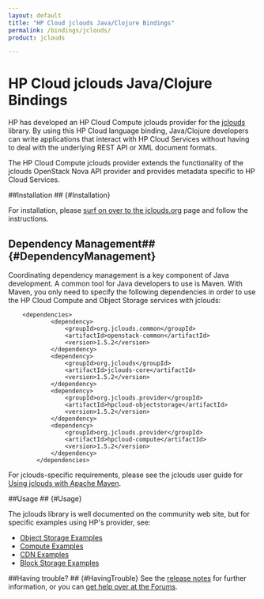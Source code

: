 ```yaml
---
layout: default
title: "HP Cloud jclouds Java/Clojure Bindings"
permalink: /bindings/jclouds/
product: jclouds

---
```

# HP Cloud jclouds Java/Clojure Bindings

HP has developed an HP Cloud Compute jclouds provider for the [jclouds](http://www.jclouds.org) library.  By using this HP Cloud language binding, Java/Clojure developers can write applications that interact with HP Cloud Services without having to deal with the underlying REST API or XML document formats.
<!--add a link to a zip file; jeremy will provide the link, similar to how it is on the -->

The HP Cloud Compute jclouds provider extends the functionality of the jclouds OpenStack Nova API provider and provides metadata specific to HP Cloud Services. 
<!--Please refer to the jclouds documentation on how to access the [BlobStore API](http://www.jclouds.org/documentation/userguide/blobstore-guide) abstraction, as well as gaining access to the provider's API specific context.-->

##Installation ## {#Installation}

For installation, please [surf on over to the jclouds.org](http://www.jclouds.org/documentation/userguide/installation-guide) page and follow the instructions.

<!--Please refer to the official jclouds [Installation Guide](http://www.jclouds.org/documentation/userguide/installation-guide) for information on how to install jclouds.-->

<!--The jclouds [HP Cloud Quick Start Guide](http://www.jclouds.org/documentation/quickstart/hpcloud) provides information on the specific dependencies you will need for your project.-->

## Dependency Management## {#DependencyManagement}

Coordinating dependency management is a key component of Java development.  A common tool for Java developers to use is Maven.  With Maven, you only need to specify the following dependencies in order to use the HP Cloud Compute and Object Storage services with jclouds: 

        <dependencies>
                <dependency>
                    <groupId>org.jclouds.common</groupId>
                    <artifactId>openstack-common</artifactId>
                    <version>1.5.2</version>
                </dependency>
                <dependency>
                    <groupId>org.jclouds</groupId>
                    <artifactId>jclouds-core</artifactId>
                    <version>1.5.2</version>
                </dependency>
                <dependency>
                    <groupId>org.jclouds.provider</groupId>
                    <artifactId>hpcloud-objectstorage</artifactId>
                    <version>1.5.2</version>
                </dependency>
                <dependency>
                    <groupId>org.jclouds.provider</groupId>
                    <artifactId>hpcloud-compute</artifactId>
                    <version>1.5.2</version>
                </dependency>
            </dependencies>

For jclouds-specific requirements, please see the jclouds user guide for [Using jclouds with Apache Maven](http://www.jclouds.org/documentation/userguide/using-maven).

##Usage ## {#Usage}

The jclouds library is well documented on the community web site, but for specific examples using HP's provider, see:

* [Object Storage Examples](/bindings/jclouds/object-storage)
* [Compute Examples](/bindings/jclouds/compute)
* [CDN Examples](/bindings/jclouds/cdn)
* [Block Storage Examples](/bindings/jclouds/block-storage)

##Having trouble? ## {#HavingTrouble}
See the [release notes](http://www.jclouds.org/documentation/releasenotes/) for further information, or you can [get help over at the Forums](https://community.hpcloud.com).